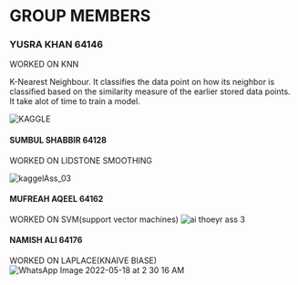 # GROUP MEMBERS
### YUSRA KHAN 64146
WORKED ON KNN

K-Nearest Neighbour.  It classifies the data point on how its neighbor is classified based on the similarity measure of the earlier stored data points.
It take alot of time to train a model.

![KAGGLE](https://user-images.githubusercontent.com/99583325/168898208-be39d028-3d34-4524-bb20-a77883aec329.jpeg)

#### SUMBUL SHABBIR 64128
WORKED ON LIDSTONE SMOOTHING

![kaggelAss_03](https://user-images.githubusercontent.com/99585437/168901579-cd178d49-975f-46d1-a03e-ec7307f29356.jpeg)


#### MUFREAH AQEEL 64162
WORKED ON SVM(support vector machines)
![ai thoeyr ass 3](https://user-images.githubusercontent.com/99583155/169010273-64e14c44-ddd4-4deb-bd5d-4d99de7391c5.jpeg)



#### NAMISH ALI 64176
WORKED ON LAPLACE(KNAIVE BIASE)
![WhatsApp Image 2022-05-18 at 2 30 16 AM](https://user-images.githubusercontent.com/99584430/169028566-716b6876-84cd-4885-97c3-a5ff9c2c0899.jpeg)
